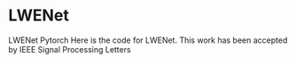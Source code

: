 # LWENet
LWENet Pytorch
Here is the code for LWENet.
This work has been accepted by IEEE Signal Processing Letters
